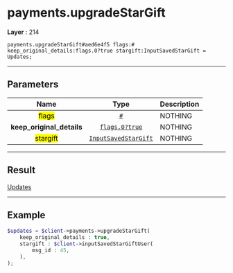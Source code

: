 # payments.upgradeStarGift

**Layer** : 214

```tl
payments.upgradeStarGift#aed6e4f5 flags:# keep_original_details:flags.0?true stargift:InputSavedStarGift = Updates;
```

---

## Parameters

| Name | Type | Description |
| :---: | :---: | :--- |
| <mark>flags</mark> | [`#`](type/#) | NOTHING |
| **keep_original_details** | [`flags.0?true`](type/true) | NOTHING |
| <mark>stargift</mark> | [`InputSavedStarGift`](type/InputSavedStarGift) | NOTHING |

---

## Result

[Updates](type/Updates)

---

## Example

```php
$updates = $client->payments->upgradeStarGift(
	keep_original_details : true,
	stargift : $client->inputSavedStarGiftUser(
		msg_id : 45,
	),
);
```